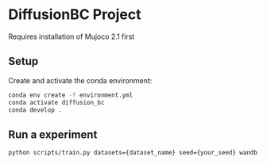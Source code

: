 # DiffusionBC Project

Requires installation of Mujoco 2.1 first

## Setup

Create and activate the conda environment:

```bash
conda env create -f environment.yml
conda activate diffusion_bc
conda develop .
```

## Run a experiment

```bash
python scripts/train.py datasets={dataset_name} seed={your_seed} wandb.log=true/false
```